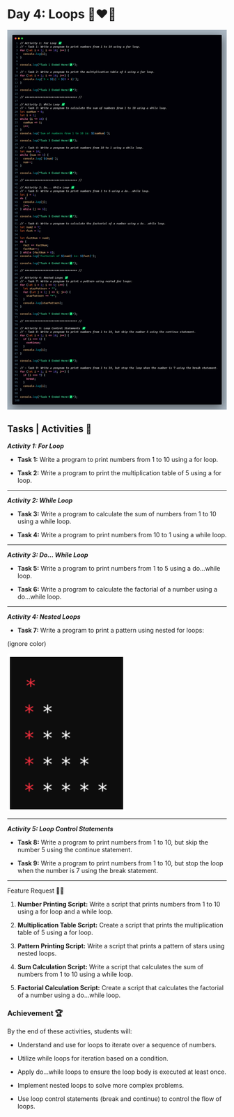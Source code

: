 # Day 4: Loops 🍵❤️‍🔥

![Day-04 Code Snap](Day-04.png)

## Tasks | Activities 🌟

_**Activity 1: For Loop**_

- **Task 1:** Write a program to print numbers from 1 to 10 using a for loop.

- **Task 2:** Write a program to print the multiplication table of 5 using a for loop.

<hr/>

_**Activity 2: While Loop**_

- **Task 3:** Write a program to calculate the sum of numbers from 1 to 10 using a while loop.

- **Task 4:** Write a program to print numbers from 10 to 1 using a while loop.

<hr/>

_**Activity 3: Do... While Loop**_

- **Task 5:** Write a program to print numbers from 1 to 5 using a do...while loop.

- **Task 6:** Write a program to calculate the factorial of a number using a do...while loop.

<hr/>

_**Activity 4: Nested Loops**_

- **Task 7:** Write a program to print a pattern using nested for loops:

(ignore color)

![Loop Pattern](Pattern.png)

<hr/>

_**Activity 5: Loop Control Statements**_

- **Task 8:** Write a program to print numbers from 1 to 10, but skip the number 5 using the continue statement.

- **Task 9:** Write a program to print numbers from 1 to 10, but stop the loop when the number is 7 using the break statement.

<hr/>

Feature Request 🙇‍♂️

1. **Number Printing Script:** Write a script that prints numbers from 1 to 10 using a for loop and a while loop.

2. **Multiplication Table Script:** Create a script that prints the multiplication table of 5 using a for loop.

3. **Pattern Printing Script:** Write a script that prints a pattern of stars using nested loops.

4. **Sum Calculation Script:** Write a script that calculates the sum of numbers from 1 to 10 using a while loop.

5. **Factorial Calculation Script:** Create a script that calculates the factorial of a number using a do...while loop.

### Achievement 🏆

By the end of these activities, students will:

- Understand and use for loops to iterate over a sequence of numbers.

- Utilize while loops for iteration based on a condition.

- Apply do...while loops to ensure the loop body is executed at least once.

- Implement nested loops to solve more complex problems.

- Use loop control statements (break and continue) to control the flow of loops.
